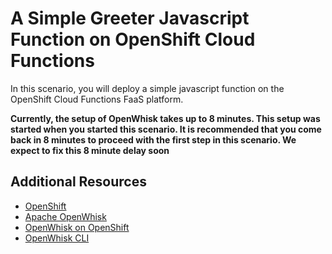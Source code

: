 # A Simple Greeter Javascript Function on OpenShift Cloud Functions

In this scenario, you will deploy a simple javascript function on the OpenShift Cloud Functions FaaS platform.

**Currently, the setup of OpenWhisk takes up to 8 minutes.  This setup was started when you started this scenario.
It is recommended that you come back in 8 minutes to proceed with the first step in this scenario.  We expect to fix
this 8 minute delay soon**

## Additional Resources

* [OpenShift](https://www.openshift.com/)
* [Apache OpenWhisk](https://openwhisk.apache.org/)
* [OpenWhisk on OpenShift](https://github.com/projectodd/openwhisk-openshift)
* [OpenWhisk CLI](https://github.com/apache/incubator-openwhisk-cli)

